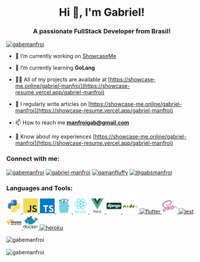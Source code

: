 <h1 align="center">Hi 👋, I'm Gabriel!</h1>
<h3 align="center">A passionate FullStack Developer from Brasil!</h3>

<p align="left"> <a href="https://twitter.com/gabemanfroi" target="blank"><img src="https://img.shields.io/twitter/follow/gabemanfroi?logo=twitter&style=for-the-badge" alt="gabemanfroi" /></a> </p>

- 🔭 I’m currently working on [ShowcaseMe](https://showcase-me.online/gabriel-manfroi)

- 🌱 I’m currently learning **GoLang**

- 👨‍💻 All of my projects are available at [https://showcase-me.online/gabriel-manfroi](https://showcase-resume.vercel.app/gabriel-manfroi)

- 📝 I regularly write articles on [https://showcase-me.online/gabriel-manfroi](https://showcase-resume.vercel.app/gabriel-manfroi)

- 📫 How to reach me **manfroigab@gmail.com**

- 📄 Know about my experiences [https://showcase-me.online/gabriel-manfroi](https://showcase-resume.vercel.app/gabriel-manfroi)

<h3 align="left">Connect with me:</h3>
<p align="left">
<a href="https://twitter.com/gabemanfroi" target="blank"><img align="center" src="https://raw.githubusercontent.com/rahuldkjain/github-profile-readme-generator/master/src/images/icons/Social/twitter.svg" alt="gabemanfroi" height="30" width="40" /></a>
<a href="https://linkedin.com/in/gabriel-manfroi" target="blank"><img align="center" src="https://raw.githubusercontent.com/rahuldkjain/github-profile-readme-generator/master/src/images/icons/Social/linked-in-alt.svg" alt="gabriel-manfroi" height="30" width="40" /></a>
<a href="https://instagram.com/gamanfluffy" target="blank"><img align="center" src="https://raw.githubusercontent.com/rahuldkjain/github-profile-readme-generator/master/src/images/icons/Social/instagram.svg" alt="gamanfluffy" height="30" width="40" /></a>
<a href="https://www.hackerrank.com/@gabsmanfroi" target="blank"><img align="center" src="https://raw.githubusercontent.com/rahuldkjain/github-profile-readme-generator/master/src/images/icons/Social/hackerrank.svg" alt="@gabsmanfroi" height="30" width="40" /></a>
</p>

<h3 align="left">Languages and Tools:</h3>
<p align="left"><a href="https://www.python.org" target="_blank" rel="noreferrer"> <img src="https://raw.githubusercontent.com/devicons/devicon/master/icons/python/python-original.svg" alt="python" width="40" height="40"/> </a><a href="https://developer.mozilla.org/en-US/docs/Web/JavaScript" target="_blank" rel="noreferrer"> <img src="https://raw.githubusercontent.com/devicons/devicon/master/icons/javascript/javascript-original.svg" alt="javascript" width="40" height="40"/> </a><a href="https://www.typescriptlang.org/" target="_blank" rel="noreferrer"> <img src="https://raw.githubusercontent.com/devicons/devicon/master/icons/typescript/typescript-original.svg" alt="typescript" width="40" height="40"/> </a> </a> <a href="https://golang.org" target="_blank" rel="noreferrer"> <img src="https://raw.githubusercontent.com/devicons/devicon/master/icons/go/go-original.svg" alt="go" width="40" height="40"/> </a> <a href="https://reactjs.org/" target="_blank" rel="noreferrer"> <img src="https://raw.githubusercontent.com/devicons/devicon/master/icons/react/react-original-wordmark.svg" alt="react" width="40" height="40"/> </a><a href="https://vuejs.org/" target="_blank" rel="noreferrer"> <img src="https://raw.githubusercontent.com/devicons/devicon/master/icons/vuejs/vuejs-original-wordmark.svg" alt="vuejs" width="40" height="40"/> </a> <a href="https://www.djangoproject.com/" target="_blank" rel="noreferrer"> <img src="https://raw.githubusercontent.com/devicons/devicon/master/icons/django/django-original.svg" alt="django" width="40" height="40"/> </a><a href="https://nodejs.org" target="_blank" rel="noreferrer"> <img src="https://raw.githubusercontent.com/devicons/devicon/master/icons/nodejs/nodejs-original-wordmark.svg" alt="nodejs" width="40" height="40"/> </a>  <a href="https://flutter.dev" target="_blank" rel="noreferrer"> <img src="https://www.vectorlogo.zone/logos/flutterio/flutterio-icon.svg" alt="flutter" width="40" height="40"/>    <a href="https://sass-lang.com" target="_blank" rel="noreferrer"> <img src="https://raw.githubusercontent.com/devicons/devicon/master/icons/sass/sass-original.svg" alt="sass" width="40" height="40"/> </a> <a href="https://jestjs.io" target="_blank" rel="noreferrer"> <img src="https://www.vectorlogo.zone/logos/jestjsio/jestjsio-icon.svg" alt="jest" width="40" height="40"/> </a>   <a href="https://aws.amazon.com" target="_blank" rel="noreferrer"> <img src="https://raw.githubusercontent.com/devicons/devicon/master/icons/amazonwebservices/amazonwebservices-original-wordmark.svg" alt="aws" width="40" height="40"/> </a><a href="https://www.docker.com/" target="_blank" rel="noreferrer"> <img src="https://raw.githubusercontent.com/devicons/devicon/master/icons/docker/docker-original-wordmark.svg" alt="docker" width="40" height="40"/> </a><a href="https://heroku.com" target="_blank" rel="noreferrer"> <img src="https://www.vectorlogo.zone/logos/heroku/heroku-icon.svg" alt="heroku" width="40" height="40"/> </a>  </p>

<p><img align="center" src="https://github-readme-stats.vercel.app/api/top-langs?username=gabemanfroi&show_icons=true&locale=en&layout=compact" alt="gabemanfroi" /></p>

<p><img align="center" src="https://github-readme-streak-stats.herokuapp.com/?user=gabemanfroi&" alt="gabemanfroi" /></p>
